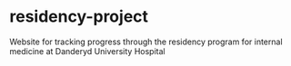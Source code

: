 # residency-project
Website for tracking progress through the residency program for internal medicine at Danderyd University Hospital
